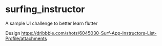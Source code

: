 # surfing_instructor

A sample UI challenge to better learn flutter

Design https://dribbble.com/shots/6045030-Surf-App-Instructors-List-Profile/attachments
